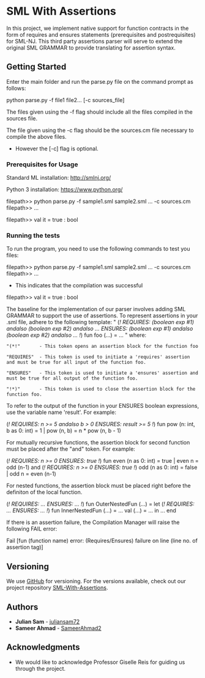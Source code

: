 # SML With Assertions

In this project, we implement native support for function contracts in the form of requires and ensures statements (prerequisites and postrequisites) for SML-NJ. This third party assertions parser will serve to extend the original SML GRAMMAR to provide translating for assertion syntax. 

## Getting Started

Enter the main folder and run the parse.py file on the command prompt as follows:

python parse.py -f file1 file2... [-c sources_file] 

The files given using the -f flag should include all the files compiled in the sources file.

The file given using the -c flag should be the sources.cm file necessary to compile the above files.

* However the [-c] flag is optional.

### Prerequisites for Usage

Standard ML installation:
http://smlnj.org/

Python 3 installation:
https://www.python.org/



filepath>> python parse.py -f sample1.sml sample2.sml ...  -c sources.cm
filepath>> ...

filepath>> val it = true : bool 

### Running the tests

To run the program, you need to use the following commands to test you files:

filepath>> python parse.py -f sample1.sml sample2.sml ...  -c sources.cm
filepath>> ...

* This indicates that the compilation was successful

filepath>> val it = true : bool

The baseline for the implementation of our parser involves adding SML GRAMMAR to support the use of
assertions. To represent assertions in your .sml file, adhere to the following template:
"
(*! 
	REQUIRES: (boolean exp #1) andalso (boolean exp #2) andalso ... 
	ENSURES: (boolean exp #1) andalso (boolean exp #2) andalso ...
!*)
fun foo (...) = ... 
"
where: 

	"(*!" 		- This token opens an assertion block for the function foo

	"REQUIRES"  - This token is used to initiate a 'requires' assertion and must be true for all input of the function foo.

	"ENSURES"   - This token is used to initiate a 'ensures' assertion and must be true for all output of the function foo.

	"!*)"	    - This token is used to close the assertion block for the function foo.


To refer to the output of the function in your ENSURES boolean expressions, use the variable name  'result'. For example:


(*!
	REQUIRES: n >= 5 andalso b > 0
	ENSURES: result >= 5 
!*)
fun pow (n: int, b as 0: int) = 1
  | pow (n, b) = n * pow (n, b - 1)


For mutually recursive functions, the assertion block for second function must be placed after the "and" token. For example:


(*!
	REQUIRES: n >= 0
	ENSURES: true
!*)
fun even (n as 0: int) = true
  | even n = odd (n-1)
and 
(*!
	REQUIRES: n >= 0
	ENSURES: true
!*)
    odd (n as 0: int) = false
  | odd n = even (n-1)


For nested functions, the assertion block must be placed right before the definiton of the local function.


(*!
	REQUIRES: ...
	ENSURES: ...
!*)
fun OuterNestedFun (...) =
   let
       (*!
	       REQUIRES: ...
		   ENSURES: ...
	   !*)
       fun InnerNestedFun (...) = ...
       val (...) = ...
   in
       ...
   end

If there is an assertion failure, the Compilation Manager will raise the following FAIL error:

Fail [fun (function name) error: (Requires/Ensures) failure on line (line no. of assertion tag)]

## Versioning

We use [GitHub](http://github.com/) for versioning. For the versions available, check out our project repository [SML-With-Assertions](https://github.com/Julian-Sam/SML-with-Assertions). 

## Authors

* **Julian Sam**   - [juliansam72](https://github.com/juliansam72)
* **Sameer Ahmad** - [SameerAhmad2](https://github.com/SameerAhmad2)

## Acknowledgments

* We would like to acknowledge Professor Giselle Reis for guiding us through the project.
